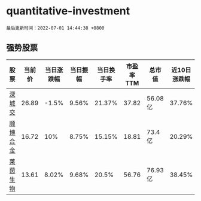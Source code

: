 # quantitative-investment

`最后更新时间：2022-07-01 14:44:38 +0800`

## 强势股票

|股票|当前价|当日涨跌幅|当日振幅|当日换手率|市盈率TTM|总市值|近10日涨跌幅|
|----|----|----|----|----|----|----|----|
|[深城交](https://xueqiu.com/S/SZ301091)|26.89|-1.5%|9.56%|21.37%|37.82|56.08亿|37.76%|
|[顺博合金](https://xueqiu.com/S/SZ002996)|16.72|10%|8.75%|15.15%|18.81|73.4亿|20.29%|
|[莱茵生物](https://xueqiu.com/S/SZ002166)|13.61|8.02%|9.68%|20.5%|56.76|76.93亿|38.45%|
